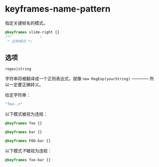 # keyframes-name-pattern

指定关键帧名的模式。

```css
@keyframes slide-right {}
/**             ↑
 * 这种模式 */
```

## 选项

`regex|string`

字符串将被翻译成一个正则表达式，就像 `new RegExp(yourString)` ———— 所以一定要正确转义。

给定字符串：

```js
"foo-.+"
```

以下模式被视为违规：

```css
@keyframes foo {}
```

```css
@keyframes bar {}
```

```css
@keyframes FOO-bar {}
```

以下模式*不*被视为违规：

```css
@keyframes foo-bar {}
```
